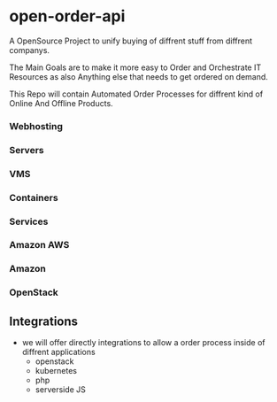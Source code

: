 # open-order-api
A OpenSource Project to unify buying of diffrent stuff from diffrent companys.

The Main Goals are to make it more easy to Order and Orchestrate IT Resources as also Anything else that needs to get ordered
on demand.

This Repo will contain Automated Order Processes for diffrent kind of Online And Offline Products.

### Webhosting

### Servers

### VMS 

### Containers

### Services

### Amazon AWS

### Amazon

### OpenStack

## Integrations
- we will offer directly integrations to allow a order process inside of diffrent applications
  - openstack
  - kubernetes
  - php
  - serverside JS
  
